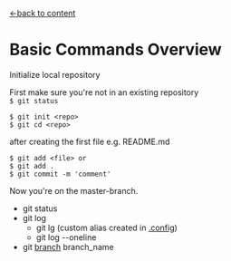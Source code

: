 [←back to content](https://github.com/pytherik/learning-git/wiki/Content)
# Basic Commands Overview

Initialize local repository

First make sure you're not in an existing repository  
`$ git status`  

```
$ git init <repo>
$ git cd <repo>
```
after creating the first file e.g. README.md
```
$ git add <file> or
$ git add .
$ git commit -m 'comment'
```
Now you're on the master-branch.


- git status
- git log 
  - git lg (custom alias created in [.config](https://github.com/pytherik/learning-git/wiki/Configuration))
  - git log --oneline
- git [branch](https://github.com/pytherik/learning-git/wiki/Branching) branch_name

